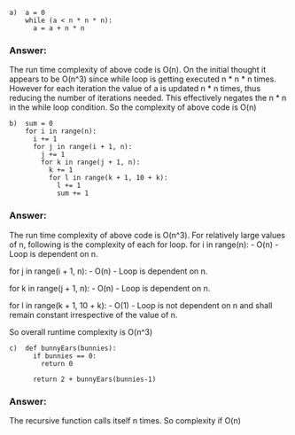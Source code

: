 ```
a)  a = 0
    while (a < n * n * n):
      a = a + n * n
```

### Answer: 

The run time complexity of above code is O(n).
On the initial thought it appears to be O(n^3) since while loop is getting executed n * n * n times. However for each iteration the value of a is updated n * n times, thus reducing the number of iterations needed. This effectively negates the n * n in the while loop condition.
So the complexity of above code is O(n)

```
b)  sum = 0
    for i in range(n):
      i += 1
      for j in range(i + 1, n):
        j += 1
        for k in range(j + 1, n):
          k += 1
          for l in range(k + 1, 10 + k):
            l += 1
            sum += 1
```
### Answer: 

The run time complexity of above code is O(n^3).
For relatively large values of n, following is the complexity of each for loop.
for i in range(n): - O(n) - Loop is dependent on n.

for j in range(i + 1, n): - O(n) - Loop is dependent on n.

for k in range(j + 1, n): - O(n) - Loop is dependent on n.

for l in range(k + 1, 10 + k): - O(1) - Loop is not dependent on n and shall remain constant irrespective of the value of n.

So overall runtime complexity is O(n^3)

```
c)  def bunnyEars(bunnies):
      if bunnies == 0:
        return 0

      return 2 + bunnyEars(bunnies-1)
```

### Answer: 
The recursive function calls itself n times. So complexity if O(n)
